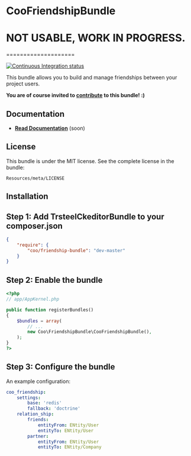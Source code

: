 CooFriendshipBundle
====================

# NOT USABLE, WORK IN PROGRESS.
====================

[![Continuous Integration status](https://secure.travis-ci.org/Coodit/FriendshipBundle.png)](http://travis-ci.org/Coodit/FriendshipBundle)

This bundle allows you to build and manage friendships between your project users.

**You are of course invited to [contribute](https://github.com/Coodit/FriendshipBundle/contributors) to this bundle! :)**

## Documentation

- **[Read Documentation](https://github.com/Coodit/FriendshipBundle/blob/master/Resources/doc/index.markdown)** (soon)

## License

This bundle is under the MIT license. See the complete license in the bundle:

    Resources/meta/LICENSE


## Installation 


## Step 1: Add TrsteelCkeditorBundle to your composer.json

```json
{
    "require": {
        "coo/friendship-bundle": "dev-master"
    }
}
```

## Step 2: Enable the bundle

```php
<?php
// app/AppKernel.php

public function registerBundles()
{
    $bundles = array(
        // ...
        new Coo\FriendshipBundle\CooFriendshipBundle(),
    );
}
?>
```

## Step 3: Configure the bundle

An example configuration:
```yml
coo_friendship:
	settings:
		base: 'redis' 
		fallback: 'doctrine'
  	relation_ship:
		friends: 
			entityFrom: ENtity/User
			entityTo: ENtity/User
		partner: 
			entityFrom: ENtity/User
			entityTo: ENtity/Company
```
